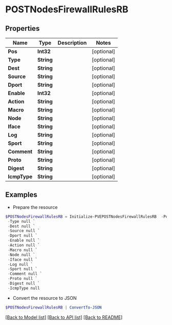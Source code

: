 # POSTNodesFirewallRulesRB
## Properties

Name | Type | Description | Notes
------------ | ------------- | ------------- | -------------
**Pos** | **Int32** |  | [optional] 
**Type** | **String** |  | [optional] 
**Dest** | **String** |  | [optional] 
**Source** | **String** |  | [optional] 
**Dport** | **String** |  | [optional] 
**Enable** | **Int32** |  | [optional] 
**Action** | **String** |  | [optional] 
**Macro** | **String** |  | [optional] 
**Node** | **String** |  | [optional] 
**Iface** | **String** |  | [optional] 
**Log** | **String** |  | [optional] 
**Sport** | **String** |  | [optional] 
**Comment** | **String** |  | [optional] 
**Proto** | **String** |  | [optional] 
**Digest** | **String** |  | [optional] 
**IcmpType** | **String** |  | [optional] 

## Examples

- Prepare the resource
```powershell
$POSTNodesFirewallRulesRB = Initialize-PVEPOSTNodesFirewallRulesRB  -Pos null `
 -Type null `
 -Dest null `
 -Source null `
 -Dport null `
 -Enable null `
 -Action null `
 -Macro null `
 -Node null `
 -Iface null `
 -Log null `
 -Sport null `
 -Comment null `
 -Proto null `
 -Digest null `
 -IcmpType null
```

- Convert the resource to JSON
```powershell
$POSTNodesFirewallRulesRB | ConvertTo-JSON
```

[[Back to Model list]](../README.md#documentation-for-models) [[Back to API list]](../README.md#documentation-for-api-endpoints) [[Back to README]](../README.md)

